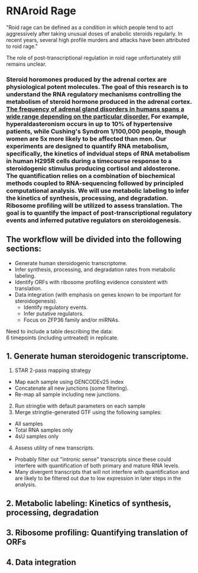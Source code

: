 # RNAroid Rage

"Roid rage can be defined as a condition in which people tend to act aggressively after taking unusual doses of anabolic steroids regularly. In recent years, several high profile murders and attacks have been attributed to roid rage."

The role of post-transcriptional regulation in roid rage unfortunately still remains unclear.

### Steroid horomones produced by the adrenal cortex are physiological potent molecules. The goal of this research is to understand the RNA regulatory mechanisms controlling the metabolism of steroid hormone produced in the adrenal cortex. [The frequency of adrenal gland disorders in humans spans a wide range depending on the particular disorder.](https://www.nichd.nih.gov/health/topics/adrenalgland/conditioninfo/pages/risk.aspx) For example, hyperaldasteronism occurs in up to 10% of hypertensive patients, while Cushing's Syndrom 1/100,000 people, though women are 5x more likely to be affected than men. Our experiments are designed to quantify RNA metabolism, specifically, the kinetics of indvidual steps of RNA metabolism in human H295R cells during a timecourse response to a steroidogenic stimulus producing cortisol and aldosterone. The quantification relies on a combination of biochemical methods coupled to RNA-sequencing followed by principled computational analysis. We will use metabolic labeling to infer the kinetics of synthesis, processing, and degradation. Ribosome profiling will be utilized to assess translation. **The goal is to quantify the impact of post-transcriptional regulatory events and inferred putative regulators on steroidogenesis.**

## The workflow will be divided into the following sections:  
+ Generate human steroidogenic transcriptome.  
+ Infer synthesis, processing, and degradation rates from metabolic labeling.  
+ Identify ORFs with ribosome profiling evidence consistent with translation.  
+ Data integration (with emphasis on genes known to be important for steroidogenesis).  
  + Identify regulatory events.  
  + Infer putative regulators.  
  + Focus on ZFP36 family and/or miRNAs.  


Need to include a table describing the data:  
6 timepoints (including untreated) in replicate.

## 1. Generate human steroidogenic transcriptome.
1. STAR 2-pass mapping strategy  
  + Map each sample using GENCODEv25 index  
  + Concatenate all new junctions (some filtering).  
  + Re-map all sample including new junctions.  
2. Run stringtie with default parameters on each sample
3. Merge stringtie-generated GTF using the following samples:
  + All samples
  + Total RNA samples only
  + 4sU samples only
4. Assess utility of new transcripts.
  + Probably filter out "intronic sense" transcripts since these could interfere with quantification of both primary and mature RNA levels.
  + Many divergent transcripts that will not interfere with quantification and are likely to be filtered out due to low expression in later steps in the analysis.

## 2. Metabolic labeling: Kinetics of synthesis, processing, degradation

## 3. Ribosome profiling: Quantifying translation of ORFs

## 4. Data integration

